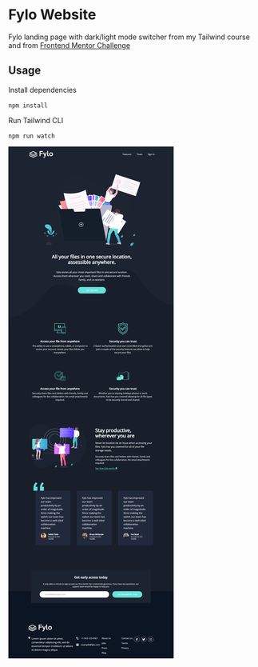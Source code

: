 # Fylo Website

Fylo landing page with dark/light mode switcher from my Tailwind course and from [Frontend Mentor Challenge](https://www.frontendmentor.io/challenges/loopstudios-landing-page-N88J5Onjw)

## Usage

Install dependencies

```
npm install
```

Run Tailwind CLI

```
npm run watch
```

![Alt text](images/fylo.png)
